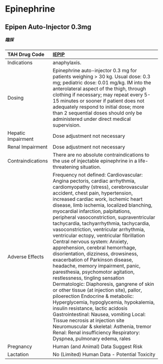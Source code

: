 # Epinephrine

## Epipen Auto-Injector 0.3mg

##### 臨採

| TAH Drug Code      | [IEPIP](https://www.tahsda.org.tw/drugs/hissearch.php?drug_code=IEPIP)                                                                                                                                                                                                                                                                                                                                                                                                                                                                                                                                                                                                                                                                                                                                                                                                                                                                                                                                                                                                                                                             |
|:-------------------|:-----------------------------------------------------------------------------------------------------------------------------------------------------------------------------------------------------------------------------------------------------------------------------------------------------------------------------------------------------------------------------------------------------------------------------------------------------------------------------------------------------------------------------------------------------------------------------------------------------------------------------------------------------------------------------------------------------------------------------------------------------------------------------------------------------------------------------------------------------------------------------------------------------------------------------------------------------------------------------------------------------------------------------------------------------------------------------------------------------------------------------------|
| Indications        | anaphylaxis.                                                                                                                                                                                                                                                                                                                                                                                                                                                                                                                                                                                                                                                                                                                                                                                                                                                                                                                                                                                                                                                                                                                       |
| Dosing             | Epinephrine auto-injector 0.3 mg for patients weighing > 30 kg. Usual dose: 0.3 mg; pediatric dose: 0.01 mg/kg. IM into the anterolateral aspect of the thigh, through clothing if necessary; may repeat every 5-15 minutes or sooner if patient does not adequately respond to initial dose; more than 2 sequential doses should only be administered under direct medical supervision.                                                                                                                                                                                                                                                                                                                                                                                                                                                                                                                                                                                                                                                                                                                                           |
| Hepatic Impairment | Dose adjustment not necessary                                                                                                                                                                                                                                                                                                                                                                                                                                                                                                                                                                                                                                                                                                                                                                                                                                                                                                                                                                                                                                                                                                      |
| Renal Impairment   | Dose adjustment not necessary                                                                                                                                                                                                                                                                                                                                                                                                                                                                                                                                                                                                                                                                                                                                                                                                                                                                                                                                                                                                                                                                                                      |
| Contraindications  | There are no absolute contraindications to the use of injectable epinephrine in a life-threatening situation.                                                                                                                                                                                                                                                                                                                                                                                                                                                                                                                                                                                                                                                                                                                                                                                                                                                                                                                                                                                                                      |
| Adverse Effects    | Frequency not defined: Cardiovascular: Angina pectoris, cardiac arrhythmia, cardiomyopathy (stress), cerebrovascular accident, chest pain, hypertension, increased cardiac work, ischemic heart disease, limb ischemia, localized blanching, myocardial infarction, palpitations, peripheral vasoconstriction, supraventricular tachycardia, tachyarrhythmia, tachycardia, vasoconstriction, ventricular arrhythmia, ventricular ectopy, ventricular fibrillation Central nervous system: Anxiety, apprehension, cerebral hemorrhage, disorientation, dizziness, drowsiness, exacerbation of Parkinson disease, headache, memory impairment, panic, paresthesia, psychomotor agitation, restlessness, tingling sensation Dermatologic: Diaphoresis, gangrene of skin or other tissue (at injection site), pallor, piloerection Endocrine & metabolic: Hyperglycemia, hypoglycemia, hypokalemia, insulin resistance, lactic acidosis Gastrointestinal: Nausea, vomiting Local: Tissue necrosis at injection site Neuromuscular & skeletal: Asthenia, tremor Renal: Renal insufficiency Respiratory: Dyspnea, pulmonary edema, rales |
| Pregnancy          | Human (and Animal) Data Suggest Risk                                                                                                                                                                                                                                                                                                                                                                                                                                                                                                                                                                                                                                                                                                                                                                                                                                                                                                                                                                                                                                                                                               |
| Lactation          | No (Limited) Human Data - Potential Toxicity                                                                                                                                                                                                                                                                                                                                                                                                                                                                                                                                                                                                                                                                                                                                                                                                                                                                                                                                                                                                                                                                                       |

